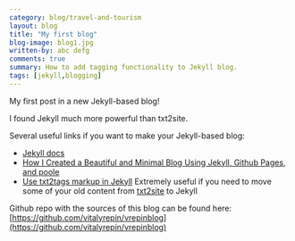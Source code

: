 ```yaml
---
category: blog/travel-and-tourism
layout: blog
title: "My first blog"
blog-image: blog1.jpg
written-by: abc defg
comments: true
summary: How to add tagging functionality to Jekyll blog.
tags: [jekyll,blogging]
---
```



<div class="message">
My first post in a new Jekyll-based blog!
</div>

I found Jekyll much more powerful than txt2site.

<!--more--> 
Several useful links if you want to make your Jekyll-based blog:

* [Jekyll docs](http://jekyllrb.com/docs/home/)
* [How I Created a Beautiful and Minimal Blog Using Jekyll, Github Pages, and poole](http://joshualande.com/jekyll-github-pages-poole/)
* [Use txt2tags markup in Jekyll](https://txt2tags.wordpress.com/2014/04/09/use-txt2tags-markup-in-jekyll/)  Extremely useful if you need to move some of your old content from [txt2site](http://home.deds.nl/~svg_experimenten/txt2site/) to Jekyll

Github repo with the sources of this blog can be found here: [https://github.com/vitalyrepin/vrepinblog](https://github.com/vitalyrepin/vrepinblog)
